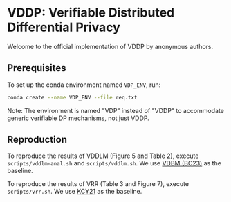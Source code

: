 # VDDP: Verifiable Distributed Differential Privacy

Welcome to the official implementation of VDDP by anonymous authors.

## Prerequisites

To set up the conda environment named `VDP_ENV`, run:

```bash
conda create --name VDP_ENV --file req.txt
```

Note: The environment is named "VDP" instead of "VDDP" to accommodate generic verifiable DP mechanisms, not just VDDP.

## Reproduction

To reproduce the results of VDDLM (Figure 5 and Table 2), execute `scripts/vddlm-anal.sh` and `scripts/vddlm.sh`. We use [VDBM (BC23)](https://github.com/abiswas3/Verifiable-Differential-Privacy) as the baseline.

To reproduce the results of VRR (Table 3 and Figure 7), execute `scripts/vrr.sh`. We use [KCY21](https://github.com/FumiyukiKato/verifiable-ldp) as the baseline.